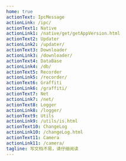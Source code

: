 ```yaml
---
home: true
actionText: IpcMessage
actionLink: /ipc/
actionText1: Native
actionLink1: /native/get/getAppVersion.html
actionText2: Updater
actionLink2: /updater/
actionText3: Downloader
actionLink3: /downloader/
actionText4: DataBase
actionLink4: /db/
actionText5: Recorder
actionLink5: /recorder/
actionText6: Graffiti
actionLink6: /graffiti/
actionText7: Net
actionLink7: /net/
actionText8: Logger
actionLink8: /logger/
actionText9: Utils
actionLink9: /utils/is.html
actionText10: ChangeLog
actionLink10: /changeLog.html
actionText11: Camera
actionLink11: /camera/
tagline: 写文档不易，请仔细阅读
---
```

